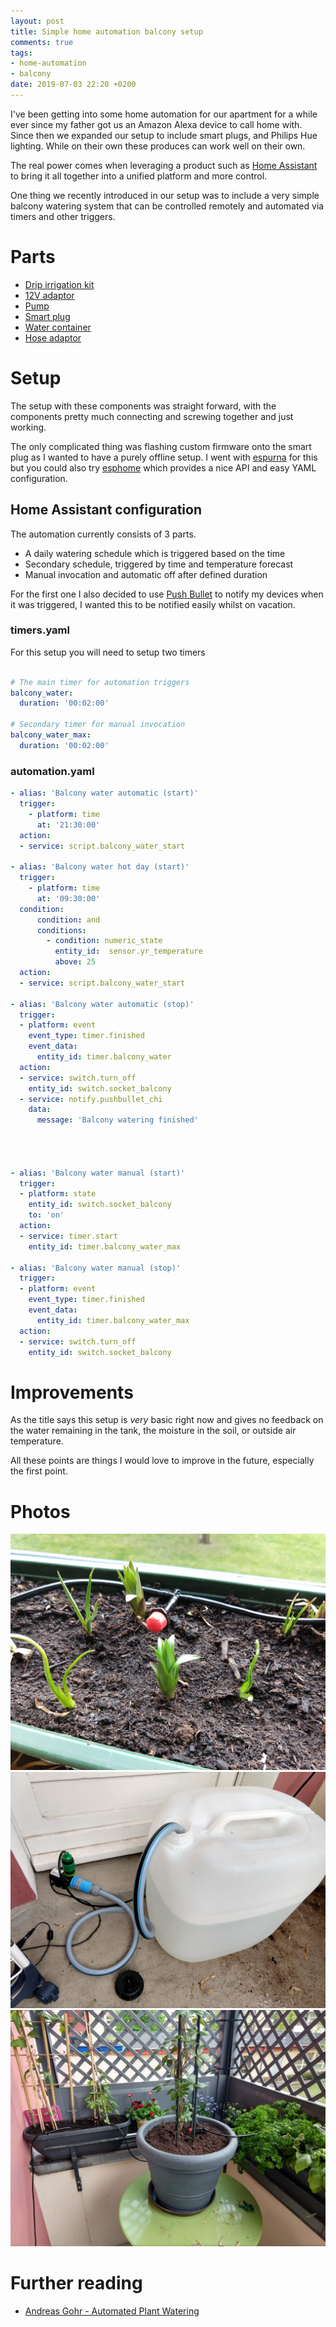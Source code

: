 ```yaml
---
layout: post
title: Simple home automation balcony setup
comments: true
tags:
- home-automation
- balcony
date: 2019-07-03 22:20 +0200
---
```

I've been getting into some home automation for our apartment for a while ever since my father got us an Amazon Alexa device to call home with. Since then we expanded our setup to include smart plugs, and Philips Hue lighting. While on their own these produces can work well on their own. 

The real power comes when leveraging a product such as [Home Assistant][0] to bring it all together into a unified platform and more control.

One thing we recently introduced in our setup was to include a very simple balcony watering system that can be controlled remotely and automated via timers and other triggers.

# Parts

- [Drip irrigation kit](https://www.amazon.de/exec/obidos/ASIN/B07H3LCB52/hexagon05-21/)
- [12V adaptor](https://www.amazon.de/exec/obidos/ASIN/B019IHQND8/hexagon05-21/)
- [Pump](https://www.amazon.de/exec/obidos/ASIN/B07L89V1N6/hexagon05-21/)
- [Smart plug](https://www.amazon.de/exec/obidos/ASIN/B07D5V139R/hexagon05-21/)
- [Water container](https://www.amazon.de/exec/obidos/ASIN/B001QEQZCQ/hexagon05-21/)
- [Hose adaptor](https://www.amazon.de/exec/obidos/ASIN/B007L37976/hexagon05-21/)

# Setup

The setup with these components was straight forward, with the components pretty much connecting and screwing together and just working.

The only complicated thing was flashing custom firmware onto the smart plug as I wanted to have a purely offline setup. I went with [espurna][3] for this but you could also try [esphome][4] which provides a nice API and easy YAML configuration.

## Home Assistant configuration

The automation currently consists of 3 parts.

- A daily watering schedule which is triggered based on the time
- Secondary schedule, triggered by time and temperature forecast
- Manual invocation and automatic off after defined duration

For the first one I also decided to use [Push Bullet][2] to notify my devices when it was triggered, I wanted this to be notified easily whilst on vacation.

### timers.yaml

For this setup you will need to setup two timers


```yaml

# The main timer for automation triggers
balcony_water:
  duration: '00:02:00'

# Secondary timer for manual invocation
balcony_water_max:
  duration: '00:02:00'
```

### automation.yaml

```yaml
- alias: 'Balcony water automatic (start)'
  trigger:
    - platform: time
      at: '21:30:00'
  action:
  - service: script.balcony_water_start

- alias: 'Balcony water hot day (start)'
  trigger:
    - platform: time
      at: '09:30:00'
  condition:
      condition: and
      conditions:
        - condition: numeric_state
          entity_id:  sensor.yr_temperature
          above: 25
  action:
  - service: script.balcony_water_start

- alias: 'Balcony water automatic (stop)'
  trigger:
  - platform: event
    event_type: timer.finished
    event_data:
      entity_id: timer.balcony_water
  action:
  - service: switch.turn_off
    entity_id: switch.socket_balcony
  - service: notify.pushbullet_chi
    data:
      message: 'Balcony watering finished'




- alias: 'Balcony water manual (start)'
  trigger:
  - platform: state
    entity_id: switch.socket_balcony
    to: 'on'
  action:
  - service: timer.start
    entity_id: timer.balcony_water_max

- alias: 'Balcony water manual (stop)'
  trigger:
  - platform: event
    event_type: timer.finished
    event_data:
      entity_id: timer.balcony_water_max
  action:
  - service: switch.turn_off
    entity_id: switch.socket_balcony
```

# Improvements

As the title says this setup is _very_ basic right now and gives no feedback on the water remaining in the tank, the moisture in the soil, or outside air temperature.

All these points are things I would love to improve in the future, especially the first point.

# Photos

![Drip nozzle](/assets/img/posts/ha-balcony-1.jpg)
![Water storage](/assets/img/posts/ha-balcony-2.jpg)
![Setup](/assets/img/posts/ha-balcony-3.jpg)

# Further reading

- [Andreas Gohr - Automated Plant Watering][1]

[0]: https://www.home-assistant.io/
[1]: https://www.splitbrain.org/blog/2017-06/10-automated_plant_watering
[2]: https://www.pushbullet.com/
[3]: https://github.com/xoseperez/espurna
[4]: https://esphome.io/